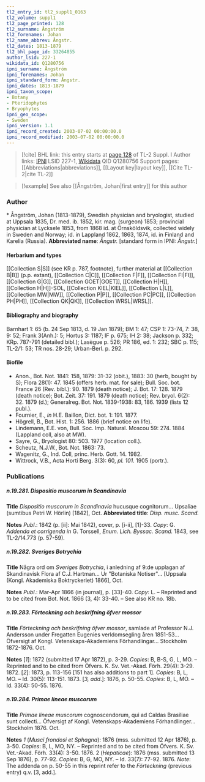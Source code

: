 ```yaml
---
tl2_entry_id: tl2_suppl1_0163
tl2_volume: suppl1
tl2_page_printed: 128
tl2_surname: Ångström
tl2_forenames: Johan
tl2_name_abbrev: Ångstr.
tl2_dates: 1813-1879
tl2_bhl_page_id: 33264855
author_lsid: 227-1
wikidata_id: Q1280756
ipni_surname: Ångström
ipni_forenames: Johan
ipni_standard_form: Ångstr.
ipni_dates: 1813-1879
ipni_taxon_scope: 
- Botany
- Pteridophytes
- Bryophytes
ipni_geo_scope: 
- Sweden
ipni_version: 1.1
ipni_record_created: 2003-07-02 00:00:00.0
ipni_record_modified: 2003-07-02 00:00:00.0
---
```


> [!cite] BHL link: this entry starts at [page 128](https://www.biodiversitylibrary.org/page/33264855) of TL-2 Suppl. I
> Author links: [IPNI](https://www.ipni.org/a/227-1) LSID 227-1, [Wikidata](https://www.wikidata.org/wiki/Q1280756) QID Q1280756
> Support pages: [[Abbreviations|abbreviations]], [[Layout key|layout key]], [[Cite TL-2|cite TL-2]]

> [!example] See also [[Ångström, Johan|first entry]] for this author

### Author

\* Ångström, Johan (1813-1879), Swedish physician and bryologist, studied at Uppsala 1835, Dr. med. ib. 1852, kir. mag. (surgeon) 1853; provincial physician at Lycksele 1853, from 1868 id. at Örnsköldsvik, collected widely in Sweden and Norway; id. in Lappland 1862, 1863, 1874, id. in Finland and Karelia (Russia). 
**Abbreviated name**: *Ångstr.* \[standard form in IPNI: *Ångstr.*\]

#### Herbarium and types

[[Collection S|S]] (see KR p. 787, footnote), further material at [[Collection B|B]] (p.p. extant), [[Collection C|C]], [[Collection F|F]], [[Collection FI|FI]], [[Collection G|G]], [[Collection GOET|GOET]], [[Collection H|H]], [[Collection H|H]]-SOL, [[Collection KIEL|KIEL]], [[Collection L|L]], [[Collection MW|MW]], [[Collection P|P]], [[Collection PC|PC]], [[Collection PH|PH]], [[Collection QK|QK]], [[Collection WRSL|WRSL]].

#### Bibliography and biography

Barnhart 1: 65 (b. 24 Sep 1813, d. 19 Jan 1879); BM 1: 47; CSP 1: 73-74, 7: 38, 9: 52; Frank 3(Anh.): 5; Hortus 3: 1187; IF p. 675; IH 2: 38; Jackson p. 332; KRp. 787-791 (detailed bibl.); Lasègue p. 526; PR 186, ed. 1: 232; SBC p. 115; TL-2/1: 53; TR nos. 28-29; Urban-Berl. p. 292.

#### Biofile

- Anon., Bot. Not. 1841: 158, 1879: 31-32 (obit.), 1883: 30 (herb, bought by S); Flora 28(1): 47. 1845 (offers herb. mat. for sale); Bull. Soc. bot. France 26 (Rev. bibl.): 90. 1879 (death notice); J. Bot. 17: 128. 1879 (death notice); Bot. Zeit. 37: 191. 1879 (death notice); Rev. bryol. 6(2): 32. 1879 (d.); Generalreg. Bot. Not. 1839-1938: 83, 186. 1939 (lists 12 publ.).
- Fournier, E., *in* H.E. Baillon, Dict. bot. 1: 191. 1877.
- Högrell, B., Bot. Hist. 1: 256. 1886 (brief notice on life).
- Lindemann, E.E. von, Bull. Soc. Imp. Natural. Moscou 59: 274. 1884 (Lappland coll, also at MW).
- Sayre, G., Bryologist 80: 503. 1977 (location coll.).
- Scheutz, N.J.W., Bot. Not. 1863: 73.
- Wagenitz, G., Ind. Coll, princ. Herb. Gott. 14. 1982.
- Wittrock, V.B., Acta Horti Berg. 3(3): 60, *pl. 101.* 1905 (portr.).

### Publications

##### n.19.281. Dispositio muscorum in Scandinavia

**Title**
*Dispositio muscorum in Scandinavia* hucusque cognitorum... Upsaliae (sumtibus Petri W. Hörlin) \[1842\], Oct.
**Abbreviated title**: *Disp. musc. Scand.*

**Notes**
*Publ*.: 1842 (p. \[ii\]: Mai 1842), cover, p. \[i-ii\], \[1\]-33. *Copy*: G.
*Addenda et corrigenda in* G. Torssell, *Enum. Lich. Byssac. Scand.* 1843, see TL-2/14.773 (p. 57-59).

##### n.19.282. Sveriges Botrychia

**Title**
Några ord om *Sveriges Botrychia*, i anledning af 9:de upplagan af Skandinavisk Flora af C.J. Hartman... Ur "Botaniska Notiser"... \[Uppsala (Kongl. Akademiska Boktryckeriet) 1866\], Oct.

**Notes**
*Publ*.: Mar-Apr 1866 (in journal), p. \[33\]-40. *Copy*: L. – Reprinted and to be cited from Bot. Not. 1866 (3, 4): 33-40. – See also KR no. 18b.

##### n.19.283. Förteckning och beskrifning öfver mossor

**Title**
*Förteckning och beskrifning öfver mossor*, samlade af Professor N.J. Andersson under Fregatten Eugenies verldomsegling åren 1851-53... Öfversigt af Kongl. Vetenskaps-Akademiens Förhandlingar... Stockholm 1872-1876. Oct.

**Notes**
\[*1*\]: 1872 (submitted 17 Apr 1872), p. 3-29. *Copies*: B, B-S, G, L, MO. – Reprinted and to be cited from Öfvers. K. Sv. Vet.-Akad. Förh. 29(4): 3-29. 1872.
\[*2*\]: 1873, p. 113-156 \[151 has also additions to part 1\]. *Copies*: B, L, MO. – Id. 30(5): 113-151. 1873.
\[*3, add*.\]: 1876, p. 50-55. *Copies*: B, L, MO. – Id. 33(4): 50-55. 1876.

##### n.19.284. Primae lineae muscorum

**Title**
*Primae lineae muscorum* cognoscendorum, qui ad Caldas Brasiliae sunt collecti... Öfversigt af Kongl. Vetenskaps-Akademiens Förhandlinger... Stockholm 1876. Oct.

**Notes**
*1* (*Musci frondosi et Sphagna*): 1876 (mss. submitted 12 Apr 1876), p. 3-50. *Copies*: B, L, MO, NY. – Reprinted and to be cited from Öfvers. K. Sv. Vet.-Akad. Förh. 33(4): 3-50. 1876.
2 (*Hepaticae*): 1876 (mss. submitted 13 Sep 1876), p. 77-92. *Copies*: B, G, MO, NY. – Id. 33(7): 77-92. 1876.
*Note*: The addenda on p. 50-55 in this reprint refer to the *Förteckning* (previous entry) q.v. \[3, add.\].

